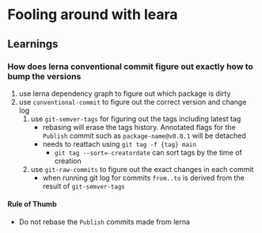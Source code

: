 # Fooling around with leara



## Learnings

### How does lerna conventional commit figure out exactly how to bump the versions

1. use lerna dependency graph to figure out which package is dirty
2. use `conventional-commit` to figure out the correct version and change log
    1. use `git-semver-tags` for figuring out the tags including latest tag
        - rebasing will erase the tags history. Annotated flags for the `Publish` commit such as `package-name@v0.0.1` will be detached
        - needs to reattach using `git tag -f {tag} main`
            - `git tag --sort=-creatordate` can sort tags by the time of creation
    2. use `git-raw-commits` to figure out the exact changes in each commit
        - when running git log for commits `from..to` is derived from the result of `git-semver-tags`


#### Rule of Thumb
- Do not rebase the `Publish` commits made from lerna
